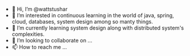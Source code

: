 - 👋 Hi, I’m @wattstushar
- 👀 I’m interested in continuous learning in the world of java, spring, cloud, databases, system design among so manty things.
- 🌱 I’m currently learning system design along with distributed system's complexities.
- 💞️ I’m looking to collaborate on ...
- 📫 How to reach me ...

<!---
wattstushar/wattstushar is a ✨ special ✨ repository because its `README.md` (this file) appears on your GitHub profile.
You can click the Preview link to take a look at your changes.
--->
